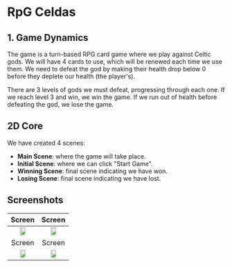 # RpG Celdas

## 1. Game Dynamics

The game is a turn-based RPG card game where we play against Celtic gods. We will have 4 cards to use, which will be renewed each time we use them. We need to defeat the god by making their health drop below 0 before they deplete our health (the player's).

There are 3 levels of gods we must defeat, progressing through each one. If we reach level 3 and win, we win the game. If we run out of health before defeating the god, we lose the game.

## 2D Core

We have created 4 scenes:

- **Main Scene**: where the game will take place.
- **Initial Scene**: where we can click "Start Game".
- **Winning Scene**: final scene indicating we have won.
- **Losing Scene**: final scene indicating we have lost.

## Screenshots

|                               Screen                               |                            Screen                                  |
|:-----------------------------------------------------------------------:|:----------------------------------------------------------------------:|
|  <img src="https://raw.githubusercontent.com/your-username/repository-name/main/path/to/image1.png" style="height: 50%; width:50%;"/>  |  <img src="https://raw.githubusercontent.com/your-username/repository-name/main/path/to/image2.png" style="height: 50%; width:50%;"/>  |
|                               Screen                               |                            Screen                                  |
|  <img src="https://raw.githubusercontent.com/your-username/repository-name/main/path/to/image3.png" style="height: 50%; width:50%;"/>  |  <img src="https://raw.githubusercontent.com/your-username/repository-name/main/path/to/image4.png" style="height: 50%; width:50%;"/>  |
